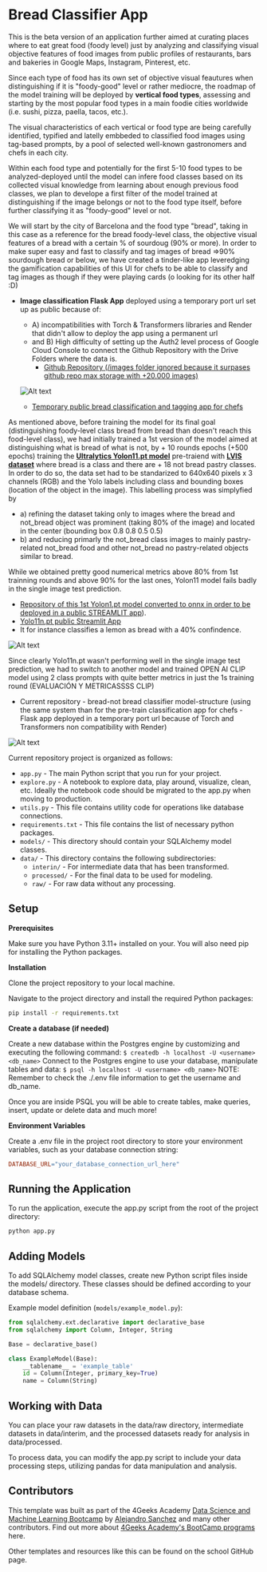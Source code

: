 # Bread Classifier App 

This is the beta version of an application further aimed at curating places where to eat great food (foody level) just by analyzing and classifying visual objective features of food images from public profiles of restaurants, bars and bakeries in Google Maps, Instagram, Pinterest, etc. 

Since each type of food has its own set of objective visual feautures when distinguishing if it is "foody-good" level or rather mediocre, the roadmap of the model training will be deployed by **vertical food types**, assessing and starting by the most popular food types in a main foodie cities worldwide (i.e. sushi, pizza, paella, tacos, etc.). 

The visual characteristics of each vertical or food type are being carefully identified, typified and latelly embbeded to classified food images using tag-based prompts, by a pool of selected well-known gastronomers and chefs in each city.

Within each food type and potentially for the first 5-10 food types to be analyzed-deployed until the model can infere food classes based on its collected visual knowledge from learning about enough previous food classes, we plan to develope a first filter of the model trained at distinguishing if the image belongs or not to the food type itself, before further classifying it as "foody-good" level or not.

We will start by the city of Barcelona and the food type "bread", taking in this case as a reference for the bread foody-level class, the objective visual features of a bread with a certain % of sourdoug (90% or more). 
In order to make super easy and fast to classify and tag images of bread =>90% sourdough bread or below, we have created a tinder-like app leveredging the gamification capabilities of this UI for chefs to be able to classify and tag images as though if they were playing cards (o looking for its other half :D)

* **Image classification Flask App** deployed using a temporary port url set up as public because of: 
  * A) incompatibilities with Torch & Transformers libraries and Render that didn't allow to deploy the app using a permanent url 
  * and B) High difficulty of setting up the Auth2 level process of Google Cloud Console to connect the Github Repository with the Drive Folders where the data is.
    * [Github Repository (/images folder ignored because it surpases github repo max storage with +20.000 images)](https://github.com/dianamonroe/pretrainfoodclassificationwidget)

  ![Alt text](src/static/gourmetfoodclassifierv12.png)

  * [Temporary public bread classification and tagging app for chefs](https://5000-dianamonroe-pretrainfoo-2w8tlujr98p.ws-eu117.gitpod.io/)

As mentioned above, before training the model for its final goal (distinguishing foody-level class bread from bread than doesn't reach this food-level class), we had initially trained a 1st version of the model aimed at distinguishing what is bread of what is not, 
by + 10 rounds epochs (+500 epochs) training the **[Ultralytics Yolon11.pt model](https://docs.ultralytics.com/models/yolo11/#key-features)** pre-traiend with **[LVIS dataset](https://docs.ultralytics.com/datasets/detect/lvis/)** where bread is a class and there are + 18 not bread pastry classes. 
In order to do so, the data set had to be standarized to 640x640 pixels x 3 channels (RGB) and the Yolo labels including class and bounding boxes (location of the object in the image).
This labelling process was simplyfied by 
  - a) refining the dataset taking only to images where the bread and not_bread object was prominent (taking 80% of the image) and located in the center (bounding box 0.8 0.8 0.5 0.5)
  - b) and reducing primarly the not_bread class images to mainly pastry-related not_bread food and other not_bread no pastry-related objects similar to bread.

While we obtained pretty good numerical metrics above 80% from 1st trainning rounds and above 90% for the last ones, Yolon11 model fails badly in the single image test prediction.
* [Repository of this 1st Yolon1.pt model converted to onnx in order to be deployed in a public STREAMLIT app](https://github.com/dianamonroe/gourmetfoodclassifierv1.2)).
* [Yolo11n.pt public Streamlit App](https://gourmetfoodclassifierv12.streamlit.app/)
* It for instance classifies a lemon as bread with a 40% confindence.

![Alt text](static/YoloBadPredictionTest.png)

Since clearly Yolo11n.pt wasn't performing well in the single image test prediction, we had to switch to another model and trained OPEN AI CLIP model using 2 class prompts with quite better metrics in just the 1s training round (EVALUACIÓN Y METRICASSSS CLIP)
* Current repository - bread-not bread classifier model-structure (using the same system than for the pre-train classification app for chefs - Flask app deployed in a temporary port url because of Torch and Transformers non compatibility with Render)

![Alt text](src/static/OPENAICLIPdeploymentmodelapp.png)

Current repository project is organized as follows:

- `app.py` - The main Python script that you run for your project.
- `explore.py` - A notebook to explore data, play around, visualize, clean, etc. Ideally the notebook code should be migrated to the app.py when moving to production.
- `utils.py` - This file contains utility code for operations like database connections.
- `requirements.txt` - This file contains the list of necessary python packages.
- `models/` - This directory should contain your SQLAlchemy model classes.
- `data/` - This directory contains the following subdirectories:
  - `interin/` - For intermediate data that has been transformed.
  - `processed/` - For the final data to be used for modeling.
  - `raw/` - For raw data without any processing.
 
    
## Setup

**Prerequisites**

Make sure you have Python 3.11+ installed on your. You will also need pip for installing the Python packages.

**Installation**

Clone the project repository to your local machine.

Navigate to the project directory and install the required Python packages:

```bash
pip install -r requirements.txt
```

**Create a database (if needed)**

Create a new database within the Postgres engine by customizing and executing the following command: `$ createdb -h localhost -U <username> <db_name>`
Connect to the Postgres engine to use your database, manipulate tables and data: `$ psql -h localhost -U <username> <db_name>`
NOTE: Remember to check the ./.env file information to get the username and db_name.

Once you are inside PSQL you will be able to create tables, make queries, insert, update or delete data and much more!

**Environment Variables**

Create a .env file in the project root directory to store your environment variables, such as your database connection string:

```makefile
DATABASE_URL="your_database_connection_url_here"
```

## Running the Application

To run the application, execute the app.py script from the root of the project directory:

```bash
python app.py
```

## Adding Models

To add SQLAlchemy model classes, create new Python script files inside the models/ directory. These classes should be defined according to your database schema.

Example model definition (`models/example_model.py`):

```py
from sqlalchemy.ext.declarative import declarative_base
from sqlalchemy import Column, Integer, String

Base = declarative_base()

class ExampleModel(Base):
    __tablename__ = 'example_table'
    id = Column(Integer, primary_key=True)
    name = Column(String)

```

## Working with Data

You can place your raw datasets in the data/raw directory, intermediate datasets in data/interim, and the processed datasets ready for analysis in data/processed.

To process data, you can modify the app.py script to include your data processing steps, utilizing pandas for data manipulation and analysis.

## Contributors

This template was built as part of the 4Geeks Academy [Data Science and Machine Learning Bootcamp](https://4geeksacademy.com/us/coding-bootcamps/datascience-machine-learning) by [Alejandro Sanchez](https://twitter.com/alesanchezr) and many other contributors. Find out more about [4Geeks Academy's BootCamp programs](https://4geeksacademy.com/us/programs) here.

Other templates and resources like this can be found on the school GitHub page.
